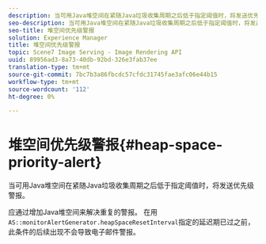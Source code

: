 ```yaml
---
description: 当可用Java堆空间在紧随Java垃圾收集周期之后低于指定阈值时，将发送优先级警报。
seo-description: 当可用Java堆空间在紧随Java垃圾收集周期之后低于指定阈值时，将发送优先级警报。
seo-title: 堆空间优先级警报
solution: Experience Manager
title: 堆空间优先级警报
topic: Scene7 Image Serving - Image Rendering API
uuid: 89956ad3-8a73-40db-92bd-326e3fab37ee
translation-type: tm+mt
source-git-commit: 7bc7b3a86fbcdc57cfdc31745fae3afc06e44b15
workflow-type: tm+mt
source-wordcount: '112'
ht-degree: 0%

---
```



# 堆空间优先级警报{#heap-space-priority-alert}

当可用Java堆空间在紧随Java垃圾收集周期之后低于指定阈值时，将发送优先级警报。

应通过增加Java堆空间来解决重复的警报。 在用`AS::monitorAlertGenerator.heapSpaceResetInterval`指定的延迟期已过之前，此条件的后续出现不会导致电子邮件警报。
